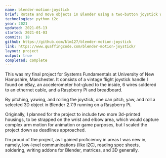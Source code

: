 ```yaml
---
name: blender-motion-joystick
brief: Rotate and move objects in Blender using a two-button joystick with an internal accelerometer.
technologies: python i2c
year: 2021
updated: 2021-05-13
started: 2021-01-03
commits: 18
github: https://github.com/klm127/blender-motion-joystick
link: https://www.quaffingcode.com/blender-motion-joystick/
layout: project
output: true
completed: complete
---
```


This was my final project for Systems Fundamentals at University of New Hampshire, Manchester. It consists of a vintage flight joystick handle I found on eBay, an accelerometer hot-glued to the inside, 6 wires soldered to an ethernet cable, and a Raspberry Pi and breadboard.

By pitching, yawing, and rolling the joystick, one can pitch, yaw, and roll a selected 3D object in Blender 2.7.9 running on a Raspberry Pi.

Originally, I planned for the project to include two more 3d-printed housings, to be strapped on the wrist and elbow area, which would capture complex arm motion for animation or game purposes, but I scaled the project down as deadlines approached.

I’m proud of the project, as I gained proficiency in areas I was new in, namely, low-level communications (like i2C), reading spec sheets, soldering, writing addons for Blender, matrices, and 3D generally.